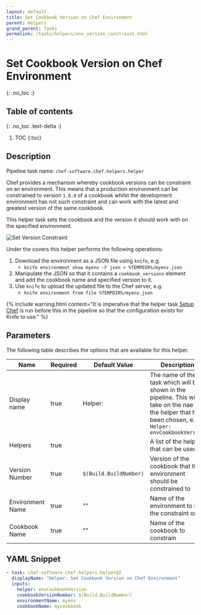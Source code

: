 ```yaml
---
layout: default
title: Set Cookbook Version on Chef Environment
parent: Helpers
grand_parent: Tasks
permalink: /tasks/helpers/env_version_constraint.html
---
```


# Set Cookbook Version on Chef Environment
{: .no_toc :}

## Table of contents
{: .no_toc .text-delta :}

1. TOC
{:toc}

## Description

Pipeline task name: `chef-software.chef.helpers.helper`

Chef provides a mechanism whereby cookbook versions can be constraint on an environment. This means that a production environment can be constrained to version `1.0.0` of a cookbook whilst the development environment has not such constraint and can work with the latest and greatest version of the same cookbook.

This helper task sets the cookbook and the version it should work with on the specified environment.

![Set Version Constraint](/images/helper_env_version_constraint.png)

Under the covers this helper performs the following operations:

  1. Download the environment as a JSON file using `knife`, e.g.
     - `knife environment show myenv -F json > %TEMPDIR%/myenv.json`
  2. Manipulate the JSON so that it contains a `cookbook_versions` element and add the cookbook name and specified version to it.
  3. Use `knife` to upload the updated file to the Chef server, e.g.
     - `knife environment from file %TEMPDIR%/myenv.json`

{% include warning.html content="It is imperative that the helper task [Setup Chef](/tasks/helpers/setup_chef.md) is run before this in the pipeline so that the configuration exists for Knife to use." %}

## Parameters

The following table describes the options that are available for this helper.

| Name | Required | Default Value | Description | YAML Input name |
|---|---|---|---|---|
| Display name | true | Helper: | The name of the task which will be shown in the pipeline. This will take on the nae of the helper that has been chosen, e.g. `Helper: envCookbookVersion` | |
| Helpers | true | | A list of the helpers that can be used | `helper` |
| Version Number | true | `$(Build.BuildNumber)` | Version of the cookbook that the environment should be constrained to | `cookbookVersionNumber` |
| Environment Name | true | "" | Name of the environment to set the constraint on | `envrionmentName` |
| Cookbook Name |  true | "" | Name of the cookbook to constrain | `cookbookName` |

## YAML Snippet

```yaml
- task: chef-software.chef.helpers.helper@2
  displayName: "Helper: Set Cookbook Version on Chef Environment"
  inputs:
    helper: envCookbookVersion
    cookbookVersionNumber: $(Build.BuildNumber)
    environmentName: myenv
    cookbookName: mycookbook
```